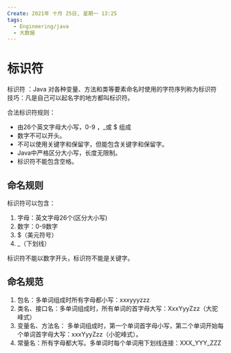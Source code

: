 ```yaml
---
Create: 2021年 十月 25日, 星期一 13:25
tags: 
  - Engineering/java
  - 大数据
---
```

# 标识符

标识符 ：Java 对各种变量、方法和类等要素命名时使用的字符序列称为标识符 技巧：凡是自己可以起名字的地方都叫标识符。

合法标识符规则：
-   由26个英文字母大小写，0-9 ，_或 $ 组成
-   数字不可以开头。
-   不可以使用关键字和保留字，但能包含关键字和保留字。
-   Java中严格区分大小写，长度无限制。
-   标识符不能包含空格。
    

## 命名规则
标识符可以包含：
1.  字母：英文字母26个(区分大小写)
2.  数字：0-9数字
3.  $（美元符号）
4.  _（下划线）
    

标识符不能以数字开头，标识符不能是关键字。

## 命名规范
1.  包名：多单词组成时所有字母都小写：xxxyyyzzz
2.  类名、接口名：多单词组成时，所有单词的首字母大写：XxxYyyZzz（大驼峰式）
3.  变量名、方法名： 多单词组成时，第一个单词首字母小写，第二个单词开始每个单词首字母大写：xxxYyyZzz（小驼峰式）。
4.  常量名：所有字母都大写。多单词时每个单词用下划线连接：XXX_YYY_ZZZ